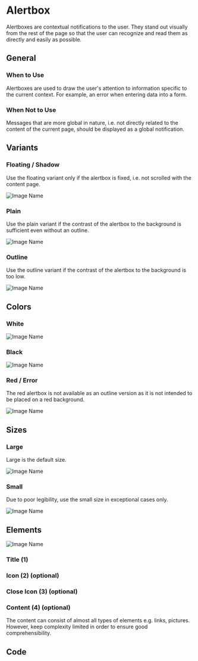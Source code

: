 # Alertbox

Alertboxes are contextual notifications to the user. They stand out visually from the rest of the page so that the user can recognize and read them as directly and easily as possible.

## General

### When to Use

Alertboxes are used to draw the user's attention to information specific to the current context. For example, an error when entering data into a form.

### When Not to Use

Messages that are more global in nature, i.e. not directly related to the content of the current page, should be displayed as a global notification.

## Variants

### Floating / Shadow

Use the floating variant only if the alertbox is fixed, i.e. not scrolled with the content page.

![Image Name](/assets/3_components/alertbox/image-20200811081301713.png)

### Plain

Use the plain variant if the contrast of the alertbox to the background is sufficient even without an outline.

![Image Name](/assets/3_components/alertbox/image-20200811081311813.png)

### Outline

Use the outline variant if the contrast of the alertbox to the background is too low.

![Image Name](/assets/3_components/alertbox/image-20200811081320535.png)

## Colors

### White

![Image Name](/assets/3_components/alertbox/image-20200811081338109.png)

### Black

![Image Name](/assets/3_components/alertbox/image-20200811081345433.png)

### Red / Error

The red alertbox is not available as an outline version as it is not intended to be placed on a red background.

![Image Name](/assets/3_components/alertbox/image-20200811081301713.png)

## Sizes

### Large

Large is the default size.

![Image Name](/assets/3_components/alertbox/image-20200811081338109.png)

### Small

Due to poor legibility, use the small size in exceptional cases only.

![Image Name](/assets/3_components/alertbox/image-20200811081327934.png)

## Elements

![Image Name](/assets/3_components/alertbox/image-20200811081353227.png)

### Title (1)
### Icon (2) (optional)
### Close Icon (3) (optional)
### Content (4) (optional)

The content can consist of almost all types of elements e.g. links, pictures. However, keep complexity limited in order to ensure good comprehensibility.

## Code

